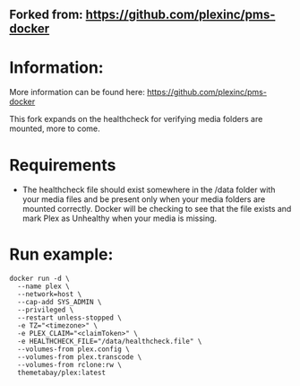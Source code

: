 ## Forked from: https://github.com/plexinc/pms-docker

# Information:
More information can be found here: https://github.com/plexinc/pms-docker

This fork expands on the healthcheck for verifying media folders are mounted, more to come.

# Requirements
- The healthcheck file should exist somewhere in the /data folder with your media files and be present only when your media folders are mounted correctly. Docker will be checking to see that the file exists and mark Plex as Unhealthy when your media is missing.

# Run example:
```
docker run -d \
  --name plex \
  --network=host \
  --cap-add SYS_ADMIN \
  --privileged \
  --restart unless-stopped \
  -e TZ="<timezone>" \
  -e PLEX_CLAIM="<claimToken>" \
  -e HEALTHCHECK_FILE="/data/healthcheck.file" \
  --volumes-from plex.config \
  --volumes-from plex.transcode \
  --volumes-from rclone:rw \
  themetabay/plex:latest
```
